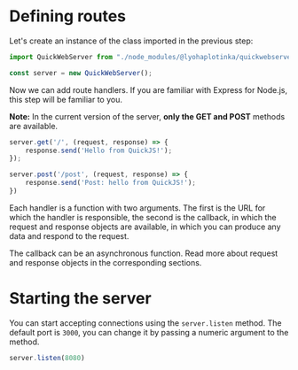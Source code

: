 # Defining routes

Let's create an instance of the class imported in the 
previous step:

```javascript
import QuickWebServer from "./node_modules/@lyohaplotinka/quickwebserver/src/QuickWebServer.js";

const server = new QuickWebServer();
```

Now we can add route handlers. If you are familiar with 
Express for Node.js, this step will be familiar to you.

**Note:** In the current version of the server, **only the GET and POST** methods are available.

```javascript
server.get('/', (request, response) => {
    response.send('Hello from QuickJS!');
});

server.post('/post', (request, response) => {
    response.send('Post: hello from QuickJS!');
})
```
Each handler is a function with two arguments. The first is 
the URL for which the handler is responsible, the second is 
the callback, in which the request and response objects are 
available, in which you can produce any data and respond to 
the request.

The callback can be an asynchronous function. Read more about 
request and response objects in the corresponding sections.

# Starting the server

You can start accepting connections using the 
`server.listen` method. The default port is `3000`, you 
can change it by passing a numeric argument to the 
method.

```javascript
server.listen(8080)
```